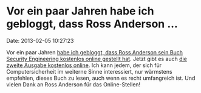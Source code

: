 Vor ein paar Jahren habe ich gebloggt, dass Ross Anderson \...
==============================================================

Date: 2013-02-05 10:27:23

Vor ein paar Jahren [habe ich gebloggt, dass Ross Anderson sein Buch
Security Engineering kostenlos online gestellt hat](/?ts=ba0a838e).
Jetzt gibt es auch [die zweite Ausgabe kostenlos
online](http://www.lightbluetouchpaper.org/2013/02/04/security-engineering-now-available-free-online/).
Ich kann jedem, der sich für Computersicherheit im weiterne Sinne
interessiert, nur wärmstens empfehlen, dieses Buch zu lesen, auch wenn
es recht umfangreich ist. Und vielen Dank an Ross Anderson für das
Online-Stellen!
